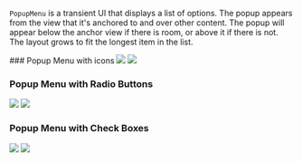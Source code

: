 `PopupMenu` is a transient UI that displays a list of options. The popup appears from the view that it's anchored to and over other content. The popup will appear below the anchor view if there is room, or above it if there is not. The layout grows to fit the longest item in the list.

<DisplayToggle onText="Dark" offText="Light" label="Theme Switcher">
### Popup Menu with icons

<img className="off" src="https://res-1.cdn.office.net/files/fabric-cdn-prod_20230815.002/fabric-website/images/controls/android/updated/img_popupmenu_01_large_light.png?text=LightMode" />
<img className="on" src="https://res-1.cdn.office.net/files/fabric-cdn-prod_20230815.002/fabric-website/images/controls/android/updated/img_popupmenu_01_large_dark.png?text=DarkMode" />

### Popup Menu with Radio Buttons

<img className="off" src="https://res-1.cdn.office.net/files/fabric-cdn-prod_20230815.002/fabric-website/images/controls/android/updated/img_popupmenu_02_small_light.png?text=LightMode" />
<img className="on" src="https://res-1.cdn.office.net/files/fabric-cdn-prod_20230815.002/fabric-website/images/controls/android/updated/img_popupmenu_02_small_dark.png?text=DarkMode" />

### Popup Menu with Check Boxes

<img className="off" src="https://res-1.cdn.office.net/files/fabric-cdn-prod_20230815.002/fabric-website/images/controls/android/updated/img_popupmenu_02_checkbox_light.png?text=LightMode" />
<img className="on" src="https://res-1.cdn.office.net/files/fabric-cdn-prod_20230815.002/fabric-website/images/controls/android/updated/img_popupmenu_02_checkbox_dark.png?text=DarkMode" />
</DisplayToggle>

